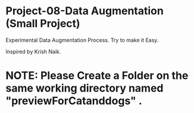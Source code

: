 # Project-08-Data Augmentation (Small Project)

Experimental Data Augmentation Process. Try to make it Easy.

Inspired by Krish Naik.

# NOTE: Please Create a Folder on the same working directory named "previewForCatanddogs" .
